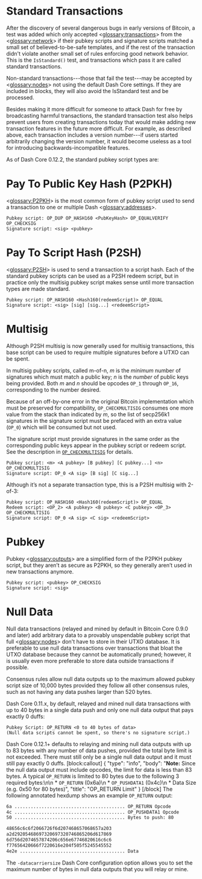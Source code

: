 # Standard Transactions

After the discovery of several dangerous bugs in early versions of Bitcoin, a test was added which only accepted <<glossary:transactions>> from the <<glossary:network>> if their pubkey scripts and signature scripts matched a small set of believed-to-be-safe templates, and if the rest of the transaction didn't violate another small set of rules enforcing good network behavior. This is the `IsStandard()` test, and transactions which pass it are called standard transactions.

Non-standard transactions---those that fail the test---may be accepted by <<glossary:nodes>> not using the default Dash Core settings. If they are included in blocks, they will also avoid the IsStandard test and be processed.

Besides making it more difficult for someone to attack Dash for free by broadcasting harmful transactions, the standard transaction test also helps prevent users from creating transactions today that would make adding new transaction features in the future more difficult. For example, as described above, each transaction includes a version number---if users started arbitrarily changing the version number, it would become useless as a tool for introducing backwards-incompatible features.

As of Dash Core 0.12.2, the standard pubkey script types are:

# Pay To Public Key Hash (P2PKH)

<<glossary:P2PKH>> is the most common form of pubkey script used to send a transaction to one or multiple Dash <<glossary:addresses>>.

```
Pubkey script: OP_DUP OP_HASH160 <PubKeyHash> OP_EQUALVERIFY OP_CHECKSIG
Signature script: <sig> <pubkey>
```

# Pay To Script Hash (P2SH)

<<glossary:P2SH>> is used to send a transaction to a script hash. Each of the standard pubkey scripts can be used as a P2SH redeem script, but in practice only the multisig pubkey script makes sense until more transaction types are made standard.

```
Pubkey script: OP_HASH160 <Hash160(redeemScript)> OP_EQUAL
Signature script: <sig> [sig] [sig...] <redeemScript>
```

# Multisig

Although P2SH multisig is now generally used for multisig transactions, this base script can be used to require multiple signatures before a UTXO can be spent.

In multisig pubkey scripts, called m-of-n, *m* is the *minimum* number of signatures which must match a public key; *n* is the *number* of public keys being provided. Both *m* and *n* should be opcodes `OP_1` through `OP_16`, corresponding to the number desired.

Because of an off-by-one error in the original Bitcoin implementation which must be preserved for compatibility, `OP_CHECKMULTISIG` consumes one more value from the stack than indicated by *m*, so the list of secp256k1 signatures in the signature script must be prefaced with an extra value (`OP_0`) which will be consumed but not used.

The signature script must provide signatures in the same order as the corresponding public keys appear in the pubkey script or redeem script. See the description in [`OP_CHECKMULTISIG`](../ref/core-ref-transactions-opcodes.md) for details.

```
Pubkey script: <m> <A pubkey> [B pubkey] [C pubkey...] <n> OP_CHECKMULTISIG
Signature script: OP_0 <A sig> [B sig] [C sig...]
```

Although it’s not a separate transaction type, this is a P2SH multisig with 2-of-3:

```
Pubkey script: OP_HASH160 <Hash160(redeemScript)> OP_EQUAL
Redeem script: <OP_2> <A pubkey> <B pubkey> <C pubkey> <OP_3> OP_CHECKMULTISIG
Signature script: OP_0 <A sig> <C sig> <redeemScript>
```

# Pubkey

Pubkey <<glossary:outputs>> are a simplified form of the P2PKH pubkey script, but they aren’t as secure as P2PKH, so they generally aren’t used in new transactions anymore.

```
Pubkey script: <pubkey> OP_CHECKSIG
Signature script: <sig>
```

# Null Data

Null data transactions (relayed and mined by default in Bitcoin Core 0.9.0 and later) add arbitrary data to a provably unspendable pubkey script that full <<glossary:nodes>> don't have to store in their UTXO database. It is preferable to use null data transactions over transactions that bloat the UTXO database because they cannot be automatically pruned; however, it is usually even more preferable to store data outside transactions if possible.

Consensus rules allow null data outputs up to the maximum allowed pubkey script size of 10,000 bytes provided they follow all other consensus rules, such as not having any data pushes larger than 520 bytes.

Dash Core 0.11.x, by default, relayed and mined null data transactions with up to 40 bytes in a single data push and only one null data output that pays exactly 0 duffs:

```
Pubkey Script: OP_RETURN <0 to 40 bytes of data>
(Null data scripts cannot be spent, so there's no signature script.)
```

Dash Core 0.12.1+ defaults to relaying and mining null data outputs with up to 83 bytes with any number of data pushes, provided the total byte limit is not exceeded. There must still only be a single null data output and it must still pay exactly 0 duffs.
[block:callout]
{
  "type": "info",
  "body": "**Note:** Since the null data output must include opcodes, the limit for data is less than 83 bytes. A typical `OP_RETURN` is limited to 80 bytes due to the following 3 required bytes:\n\n * `OP_RETURN` (0x6a)\n * `OP_PUSHDATA1` (0x4c)\n * Data Size (e.g. 0x50 for 80 bytes)",
  "title": "OP_RETURN Limit"
}
[/block]
The following annotated hexdump shows an example `OP_RETURN` output:

``` bash
6a ......................................... OP_RETURN Opcode
4c ......................................... OP_PUSHDATA1 Opcode
50 ......................................... Bytes to push: 80

48656c6c6f2066726f6d207468657068657a203
a2d29205468697320697320746865206d617869
6d756d2074657874206c656e67746820616c6c6
f77656420666f7220616e204f505f5245545552
4e2e ....................................... Data
```

The `-datacarriersize` Dash Core configuration option allows you to set the maximum number of bytes in null data outputs that you will relay or mine.